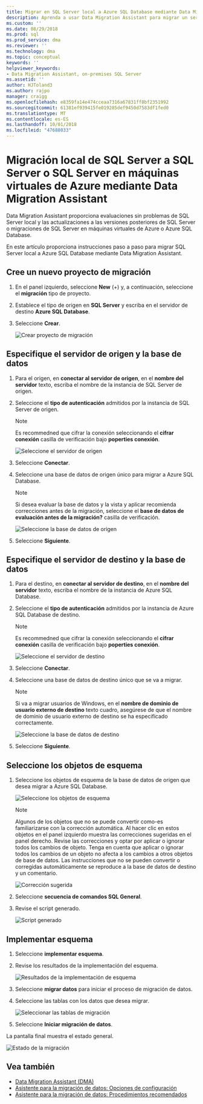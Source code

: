```yaml
---
title: Migrar en SQL Server local a Azure SQL Database mediante Data Migration Assistant | Microsoft Docs
description: Aprenda a usar Data Migration Assistant para migrar un servidor de SQL en el entorno local a Azure SQL Database
ms.custom: ''
ms.date: 08/29/2018
ms.prod: sql
ms.prod_service: dma
ms.reviewer: ''
ms.technology: dma
ms.topic: conceptual
keywords: ''
helpviewer_keywords:
- Data Migration Assistant, on-premises SQL Server
ms.assetid: ''
author: HJToland3
ms.author: rajpo
manager: craigg
ms.openlocfilehash: e8359fa14e474cceaa7316a67831ff8bf2351992
ms.sourcegitcommit: 61381ef939415fe019285def9450d7583df1fed0
ms.translationtype: MT
ms.contentlocale: es-ES
ms.lasthandoff: 10/01/2018
ms.locfileid: "47688033"
---
```

# <a name="migrate-on-premises-sql-server-to-sql-server-or-sql-server-on-azure-vms-using-the-data-migration-assistant"></a>Migración local de SQL Server a SQL Server o SQL Server en máquinas virtuales de Azure mediante Data Migration Assistant

Data Migration Assistant proporciona evaluaciones sin problemas de SQL Server local y las actualizaciones a las versiones posteriores de SQL Server o migraciones de SQL Server en máquinas virtuales de Azure o Azure SQL Database.

En este artículo proporciona instrucciones paso a paso para migrar SQL Server local a Azure SQL Database mediante Data Migration Assistant.   

## <a name="create-a-new-migration-project"></a>Cree un nuevo proyecto de migración

1. En el panel izquierdo, seleccione **New** (+) y, a continuación, seleccione el **migración** tipo de proyecto.

2. Establece el tipo de origen en **SQL Server** y escriba en el servidor de destino **Azure SQL Database**.

3. Seleccione **Crear**.

   ![Crear proyecto de migración](../dma/media/NewCreate1.png)

## <a name="specify-the-source-server-and-database"></a>Especifique el servidor de origen y la base de datos

1. Para el origen, en **conectar al servidor de origen**, en el **nombre del servidor** texto, escriba el nombre de la instancia de SQL Server de origen.

2. Seleccione el **tipo de autenticación** admitidos por la instancia de SQL Server de origen.

   > [!NOTE]
   > Es recommedned que cifrar la conexión seleccionando el **cifrar conexión** casilla de verificación bajo **poperties conexión**.

    ![Seleccione el servidor de origen](../dma/media/select-source-server.png)

3. Seleccione **Conectar**.

4. Seleccione una base de datos de origen único para migrar a Azure SQL Database.

   > [!NOTE]
   > Si desea evaluar la base de datos y la vista y aplicar recomienda correcciones antes de la migración, seleccione el **base de datos de evaluación antes de la migración?** casilla de verificación.

    ![Seleccione la base de datos de origen](../dma/media/select-source-database.png)

5. Seleccione **Siguiente**.

## <a name="specify-the-target-server-and-database"></a>Especifique el servidor de destino y la base de datos

1. Para el destino, en **conectar al servidor de destino**, en el **nombre del servidor** texto, escriba el nombre de la instancia de Azure SQL Database. 

2. Seleccione el **tipo de autenticación** admitidos por la instancia de Azure SQL Database de destino.

   > [!NOTE]
   > Es recommedned que cifrar la conexión seleccionando el **cifrar conexión** casilla de verificación bajo **poperties conexión**.

     ![Seleccione el servidor de destino](../dma/media/select-target-server.png)

3. Seleccione **Conectar**.

4. Seleccione una base de datos de destino único que se va a migrar.

   > [!NOTE]
   > Si va a migrar usuarios de Windows, en el **nombre de dominio de usuario externo de destino** texto cuadro, asegúrese de que el nombre de dominio de usuario externo de destino se ha especificado correctamente.

    ![Seleccione la base de datos de destino](../dma/media/select-target-database.png)

5. Seleccione **Siguiente**.

## <a name="select-schema-objects"></a>Seleccione los objetos de esquema

1.  Seleccione los objetos de esquema de la base de datos de origen que desea migrar a Azure SQL Database.

    ![Seleccione los objetos de esquema](../dma/media/select-schema-objects.png)

       > [!NOTE]
       > Algunos de los objetos que no se puede convertir como-es familiarizarse con la corrección automática. Al hacer clic en estos objetos en el panel izquierdo muestra las correcciones sugeridas en el panel derecho. Revise las correcciones y optar por aplicar o ignorar todos los cambios de objeto. Tenga en cuenta que aplicar o ignorar todos los cambios de un objeto no afecta a los cambios a otros objetos de base de datos. Las instrucciones que no se pueden convertir o corregidas automáticamente se reproduce a la base de datos de destino y un comentario.

    ![Corrección sugerida](../dma/media/suggested-fix.png)

2. Seleccione **secuencia de comandos SQL General**.
 
3. Revise el script generado.

    ![Script generado](../dma/media/generated-script.png)

## <a name="deploy-schema"></a>Implementar esquema

1. Seleccione **implementar esquema**.

2. Revise los resultados de la implementación del esquema.
 
    ![Resultados de la implementación de esquema](../dma/media/schema-deployment-results.png)

3. Seleccione **migrar datos** para iniciar el proceso de migración de datos.
 
4. Seleccione las tablas con los datos que desea migrar.

    ![Seleccionar las tablas de migración](../dma/media/select-tables-to-migrate.png) 

5. Seleccione **Iniciar migración de datos**.
 
La pantalla final muestra el estado general.

   ![Estado de la migración](../dma/media/migration-status.png) 

## <a name="see-also"></a>Vea también

- [Data Migration Assistant (DMA)](../dma/dma-overview.md)
- [Asistente para la migración de datos: Opciones de configuración](../dma/dma-configurationsettings.md)
- [Asistente para la migración de datos: Procedimientos recomendados](../dma/dma-bestpractices.md)
